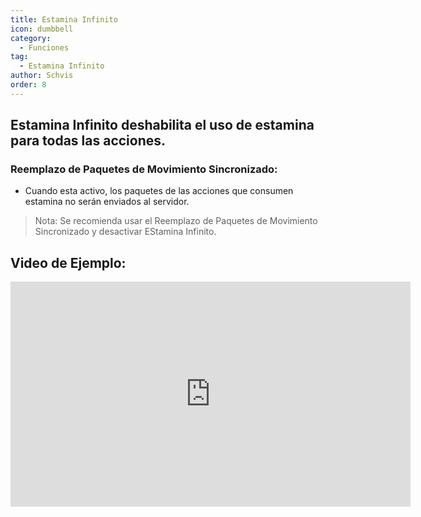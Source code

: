 ```yaml
---
title: Estamina Infinito
icon: dumbbell
category:
  - Funciones
tag:
  - Estamina Infinito
author: Schvis
order: 8
---
```


## Estamina Infinito deshabilita el uso de estamina para todas las acciones.
### Reemplazo de Paquetes de Movimiento Sincronizado:
- Cuando esta activo, los paquetes de las acciones que consumen estamina no serán enviados al servidor.
> Nota: Se recomienda usar el Reemplazo de Paquetes de Movimiento Sincronizado y desactivar EStamina Infinito.

## Video de Ejemplo:

<div class="iframe-container"><iframe width="640" height="360" src="https://www.youtube.com/embed/NZhfaMOLuY0?list=PL5eI1Tb64p56g27qfYk7VuFTz4FK6YrKa" title="Korepi - Infinite Stamina" frameborder="0" allow="accelerometer; autoplay; clipboard-write; encrypted-media; gyroscope; picture-in-picture; web-share" allowfullscreen></iframe></div>
